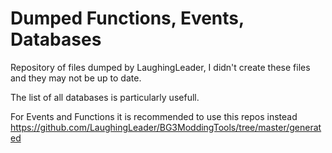 # Dumped Functions, Events, Databases

Repository of files dumped by LaughingLeader, I didn't create these files and they may not be up to date.

The list of all databases is particularly usefull.

For Events and Functions it is recommended to use this repos instead https://github.com/LaughingLeader/BG3ModdingTools/tree/master/generated
